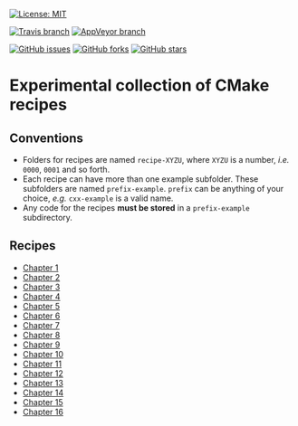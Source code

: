 [![License: MIT](https://img.shields.io/badge/license-MIT-blue.svg?style=flat-square)](https://raw.githubusercontent.com/bast/cmake-recipes/master/LICENSE)

[![Travis branch](https://img.shields.io/travis/bast/cmake-recipes/master.svg?style=flat-square)](https://travis-ci.org/bast/cmake-recipes)
[![AppVeyor branch](https://img.shields.io/appveyor/ci/bast/cmake-recipes/master.svg?style=flat-square)](https://ci.appveyor.com/project/bast/cmake-recipes/branch/master)

[![GitHub issues](https://img.shields.io/github/issues/bast/cmake-recipes.svg?style=flat-square)](https://github.com/bast/cmake-recipes/issues)
[![GitHub forks](https://img.shields.io/github/forks/bast/cmake-recipes.svg?style=flat-square)](https://github.com/bast/cmake-recipes/network)
[![GitHub stars](https://img.shields.io/github/stars/bast/cmake-recipes.svg?style=flat-square)](https://github.com/bast/cmake-recipes/stargazers)


# Experimental collection of CMake recipes


## Conventions

- Folders for recipes are named `recipe-XYZU`, where `XYZU` is a number, _i.e._
  `0000`, `0001` and so forth.
- Each recipe can have more than one example subfolder. These subfolders are
  named `prefix-example`. `prefix` can be anything of your choice, _e.g._
`cxx-example` is a valid name.
- Any code for the recipes **must be stored** in a `prefix-example`
  subdirectory.


## Recipes

- [Chapter 1](Chapter01/README.md)
- [Chapter 2](Chapter02/README.md)
- [Chapter 3](Chapter03/README.md)
- [Chapter 4](Chapter04/README.md)
- [Chapter 5](Chapter05/README.md)
- [Chapter 6](Chapter06/README.md)
- [Chapter 7](Chapter07/README.md)
- [Chapter 8](Chapter08/README.md)
- [Chapter 9](Chapter09/README.md)
- [Chapter 10](Chapter10/README.md)
- [Chapter 11](Chapter11/README.md)
- [Chapter 12](Chapter12/README.md)
- [Chapter 13](Chapter13/README.md)
- [Chapter 14](Chapter14/README.md)
- [Chapter 15](Chapter15/README.md)
- [Chapter 16](Chapter16/README.md)
